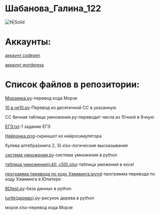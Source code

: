 # Шабанова_Галина_122
![N|Solid](https://scientificrussia.ru/images/b/teb-full.jpg)
# Аккаунты:


[аккаунт codepen](https://codepen.io/Galua122)


[аккаунт wordpress](https://wordpress.com/home/reallife979489743.wordpress.com)
 
 
# Список файлов в репозитории:


[Морзянка.py](https://github.com/Galua122/works/blob/main/%D0%BC%D0%BE%D1%80%D0%B7%D1%8F%D0%BD%D0%BA%D0%B0.py)-перевод кода Морзе


[10 в не10.py](https://github.com/Galua122/works/blob/main/10%20%D0%BD%D0%B510.py)-Перевод из десятичной СС в указанную 


СС 8ичная таблица умножения.py-переводит числа из 10чной в 8чную


[ЕГЭ.txt](https://github.com/Galua122/works/blob/main/%D0%95%D0%93%D0%AD.txt)-1 задание ЕГЭ


[Нейронка.png](https://github.com/Galua122/works/blob/main/%D0%9D%D0%B5%D0%B9%D1%80%D0%BE%D0%BD%D0%BA%D0%B0.png)-скриншот из нейросимулятора


булева алгебра(книга 2, 3).xlsx-логические высказывания


[система умножения.py](https://github.com/Galua122/works/blob/main/%D1%81%D0%B8%D1%81%D1%82%D0%B5%D0%BC%D0%B0%20%D1%83%D0%BC%D0%BD%D0%BE%D0%B6%D0%B5%D0%BD%D0%B8%D1%8F.py)-система умножения в python


[таблица умножения(с40, с50).xlsx](https://github.com/Galua122/works/blob/main/%D1%8140%2C%D1%8150.xlsx)-таблица уможения в excel


[программа перевода по ходу Хэмминга.ipynd](https://github.com/Galua122/works/blob/main/%D0%BF%D1%80%D0%BE%D0%B3%D1%80%D0%B0%D0%BC%D0%BC%D0%B0%20%D0%BF%D0%B5%D1%80%D0%B5%D0%B2%D0%BE%D0%B4%D0%B0%20%D0%BF%D0%BE%20%D1%85%D0%BE%D0%B4%D1%83%20%D0%A5%D1%8D%D0%BC%D0%BC%D0%B8%D0%BD%D0%B3%D0%B0.ipynb)-программа перевода по коду Хэмминга в Юпитере


[BDtest.py](https://github.com/Galua122/works/blob/main/bdtest.py)-база данных в python


[turtle(дерево)](https://github.com/Galua122/works/tree/main/turtle).py-рисунок дерева в python


морзе.xlsx-перевод кода Морзе

